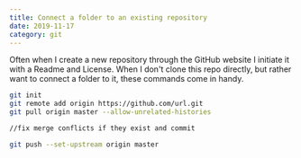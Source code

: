 ```yaml
---
title: Connect a folder to an existing repository
date: 2019-11-17
category: git
---
```


Often when I create a new repository through the GitHub website I initiate it with a Readme and License. When I don't clone this repo directly, but rather want to connect a folder to it, these commands come in handy.

```bash
git init
git remote add origin https://github.com/url.git
git pull origin master --allow-unrelated-histories

//fix merge conflicts if they exist and commit

git push --set-upstream origin master
```
